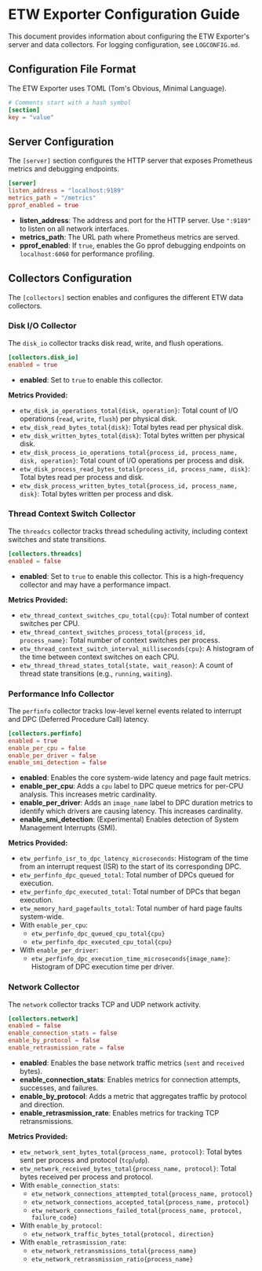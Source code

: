 # ETW Exporter Configuration Guide

This document provides information about configuring the ETW Exporter's server and data collectors. For logging configuration, see `LOGCONFIG.md`.

## Configuration File Format

The ETW Exporter uses TOML (Tom's Obvious, Minimal Language).

```toml
# Comments start with a hash symbol
[section]
key = "value"
```

## Server Configuration

The `[server]` section configures the HTTP server that exposes Prometheus metrics and debugging endpoints.

```toml
[server]
listen_address = "localhost:9189"
metrics_path = "/metrics"
pprof_enabled = true
```

- **listen_address**: The address and port for the HTTP server. Use `":9189"` to listen on all network interfaces.
- **metrics_path**: The URL path where Prometheus metrics are served.
- **pprof_enabled**: If `true`, enables the Go pprof debugging endpoints on `localhost:6060` for performance profiling.

## Collectors Configuration

The `[collectors]` section enables and configures the different ETW data collectors.

### Disk I/O Collector

The `disk_io` collector tracks disk read, write, and flush operations.

```toml
[collectors.disk_io]
enabled = true
```

- **enabled**: Set to `true` to enable this collector.

**Metrics Provided:**
- `etw_disk_io_operations_total{disk, operation}`: Total count of I/O operations (`read`, `write`, `flush`) per physical disk.
- `etw_disk_read_bytes_total{disk}`: Total bytes read per physical disk.
- `etw_disk_written_bytes_total{disk}`: Total bytes written per physical disk.
- `etw_disk_process_io_operations_total{process_id, process_name, disk, operation}`: Total count of I/O operations per process and disk.
- `etw_disk_process_read_bytes_total{process_id, process_name, disk}`: Total bytes read per process and disk.
- `etw_disk_process_written_bytes_total{process_id, process_name, disk}`: Total bytes written per process and disk.

### Thread Context Switch Collector

The `threadcs` collector tracks thread scheduling activity, including context switches and state transitions.

```toml
[collectors.threadcs]
enabled = false
```

- **enabled**: Set to `true` to enable this collector. This is a high-frequency collector and may have a performance impact.

**Metrics Provided:**
- `etw_thread_context_switches_cpu_total{cpu}`: Total number of context switches per CPU.
- `etw_thread_context_switches_process_total{process_id, process_name}`: Total number of context switches per process.
- `etw_thread_context_switch_interval_milliseconds{cpu}`: A histogram of the time between context switches on each CPU.
- `etw_thread_thread_states_total{state, wait_reason}`: A count of thread state transitions (e.g., `running`, `waiting`).

### Performance Info Collector

The `perfinfo` collector tracks low-level kernel events related to interrupt and DPC (Deferred Procedure Call) latency.

```toml
[collectors.perfinfo]
enabled = true
enable_per_cpu = false
enable_per_driver = false
enable_smi_detection = false
```

- **enabled**: Enables the core system-wide latency and page fault metrics.
- **enable_per_cpu**: Adds a `cpu` label to DPC queue metrics for per-CPU analysis. This increases metric cardinality.
- **enable_per_driver**: Adds an `image_name` label to DPC duration metrics to identify which drivers are causing latency. This increases cardinality.
- **enable_smi_detection**: (Experimental) Enables detection of System Management Interrupts (SMI).

**Metrics Provided:**
- `etw_perfinfo_isr_to_dpc_latency_microseconds`: Histogram of the time from an interrupt request (ISR) to the start of its corresponding DPC.
- `etw_perfinfo_dpc_queued_total`: Total number of DPCs queued for execution.
- `etw_perfinfo_dpc_executed_total`: Total number of DPCs that began execution.
- `etw_memory_hard_pagefaults_total`: Total number of hard page faults system-wide.
- With `enable_per_cpu`:
    - `etw_perfinfo_dpc_queued_cpu_total{cpu}`
    - `etw_perfinfo_dpc_executed_cpu_total{cpu}`
- With `enable_per_driver`:
    - `etw_perfinfo_dpc_execution_time_microseconds{image_name}`: Histogram of DPC execution time per driver.

### Network Collector

The `network` collector tracks TCP and UDP network activity.

```toml
[collectors.network]
enabled = false
enable_connection_stats = false
enable_by_protocol = false
enable_retrasmission_rate = false
```

- **enabled**: Enables the base network traffic metrics (`sent` and `received` bytes).
- **enable_connection_stats**: Enables metrics for connection attempts, successes, and failures.
- **enable_by_protocol**: Adds a metric that aggregates traffic by protocol and direction.
- **enable_retrasmission_rate**: Enables metrics for tracking TCP retransmissions.

**Metrics Provided:**
- `etw_network_sent_bytes_total{process_name, protocol}`: Total bytes sent per process and protocol (`tcp`/`udp`).
- `etw_network_received_bytes_total{process_name, protocol}`: Total bytes received per process and protocol.
- With `enable_connection_stats`:
    - `etw_network_connections_attempted_total{process_name, protocol}`
    - `etw_network_connections_accepted_total{process_name, protocol}`
    - `etw_network_connections_failed_total{process_name, protocol, failure_code}`
- With `enable_by_protocol`:
    - `etw_network_traffic_bytes_total{protocol, direction}`
- With `enable_retrasmission_rate`:
    - `etw_network_retransmissions_total{process_name}`
    - `etw_network_retransmission_ratio{process_name}`
